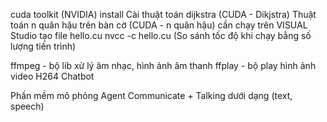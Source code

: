 cuda toolkit (NVIDIA) install
Cài thuật toán dijkstra (CUDA - Dikjstra)
Thuật toán n quân hậu trên bàn cờ (CUDA - n quân hậu)
cần chạy trên VISUAL Studio
tạo file hello.cu
nvcc -c hello.cu (So sánh tốc độ khi chạy bằng số lượng tiến trình)

ffmpeg - bộ lib xử lý âm nhạc, hình ảnh âm thanh
ffplay - bộ play hình ảnh video H264
Chatbot

Phần mềm mô phỏng Agent Communicate + Talking dưới dạng (text, speech)

